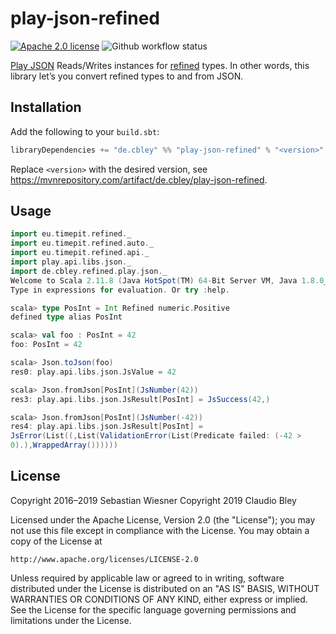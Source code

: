 # play-json-refined

[![Apache 2.0 license](https://img.shields.io/github/license/avdv/play-json-refined)](http://www.apache.org/licenses/LICENSE-2.0)
![Github workflow status](https://github.com/avdv/play-json-refined/actions/workflows/test.yml/badge.svg?branch=master)

[Play JSON][] Reads/Writes instances for [refined][] types. 
In other words, this library let’s you convert refined types to and from JSON.

[Play JSON]: https://www.playframework.com/documentation/2.8.x/ScalaJson
[refined]: https://github.com/fthomas/refined

## Installation

Add the following to your `build.sbt`:

```scala
libraryDependencies += "de.cbley" %% "play-json-refined" % "<version>"
```

Replace `<version>` with the desired version, see https://mvnrepository.com/artifact/de.cbley/play-json-refined.

## Usage

``` scala
import eu.timepit.refined._
import eu.timepit.refined.auto._
import eu.timepit.refined.api._
import play.api.libs.json._
import de.cbley.refined.play.json._
Welcome to Scala 2.11.8 (Java HotSpot(TM) 64-Bit Server VM, Java 1.8.0_65).
Type in expressions for evaluation. Or try :help.

scala> type PosInt = Int Refined numeric.Positive
defined type alias PosInt

scala> val foo : PosInt = 42
foo: PosInt = 42

scala> Json.toJson(foo)
res0: play.api.libs.json.JsValue = 42

scala> Json.fromJson[PosInt](JsNumber(42))
res3: play.api.libs.json.JsResult[PosInt] = JsSuccess(42,)

scala> Json.fromJson[PosInt](JsNumber(-42))
res4: play.api.libs.json.JsResult[PosInt] =
JsError(List((,List(ValidationError(List(Predicate failed: (-42 >
0).),WrappedArray())))))
```

## License

Copyright 2016–2019 Sebastian Wiesner
Copyright 2019 Claudio Bley

Licensed under the Apache License, Version 2.0 (the "License"); you may not use
this file except in compliance with the License.  You may obtain a copy of the
License at

    http://www.apache.org/licenses/LICENSE-2.0

Unless required by applicable law or agreed to in writing, software distributed
under the License is distributed on an "AS IS" BASIS, WITHOUT WARRANTIES OR
CONDITIONS OF ANY KIND, either express or implied.  See the License for the
specific language governing permissions and limitations under the License.
